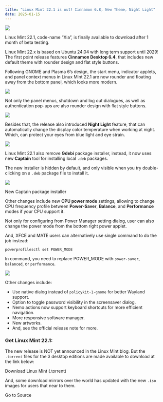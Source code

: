 ```yaml
---
title: "Linux Mint 22.1 is out! Cinnamon 6.8, New Theme, Night Light"
date: 2025-01-15
---
```


![](https://ubuntuhandbook.org/wp-content/uploads/2022/01/mint-icon-250x250.webp)

Linux Mint 22.1, code-name “Xia”, is finally available to download after 1 month of beta testing.

Linux Mint 22.x is based on Ubuntu 24.04 with long term support until 2029! The first point release features **Cinnamon Desktop 6.4**, that includes new default theme with rounder design and flat style buttons.

Following GNOME and Plasma 6’s design, the start menu, indicator applets, and panel context menus in Linux Mint 22.1 are now rounder and floating away from the bottom panel, which looks more modern.

![](https://ubuntuhandbook.org/wp-content/uploads/2025/01/cinnamon-roundstartmenu-700x437.webp)  

Not only the panel menus, shutdown and log out dialogues, as well as authentication pop-ups are also rounder design with flat style buttons.

![](https://ubuntuhandbook.org/wp-content/uploads/2024/12/cinnamon-shutdownmenu-700x390.webp)

Besides that, the release also introduced **Night Light** feature, that can automatically change the display color temperature when working at night. Which, can protect your eyes from blue light and eye strain.

![](https://ubuntuhandbook.org/wp-content/uploads/2024/12/cinnamon-lightnight-700x433.webp)

Linux Mint 22.1 also remove **Gdebi** package installer, instead, it now uses new **Captain** tool for installing local `.deb` packages.

The new installer is hidden by default, and only visible when you try double-clicking on a `.deb` package file to install it.

![](https://ubuntuhandbook.org/wp-content/uploads/2024/12/new-captain-packageinstaller-700x492.webp)

New Captain package installer

Other changes include new **CPU power mode** settings, allowing to change CPU frequency profile between **Power-Saver**, **Balance**, and **Performance** modes if your CPU support it.

Not only for configuring from Power Manager setting dialog, user can also change the power mode from the bottom right power applet.

And, XFCE and MATE users can alternatively use single command to do the job instead:

```
powerprofilesctl set POWER_MODE
```

In command, you need to replace POWER\_MODE with `power-saver`, `balanced`, or `performance`.

![](https://ubuntuhandbook.org/wp-content/uploads/2024/12/mint-powermode-700x428.webp)

Other changes include:

- Use native dialog instead of `policykit-1-gnome` for better Wayland support.
- Option to toggle password visibility in the screensaver dialog.
- Nemo actions now support keyboard shortcuts for more efficient navigation.
- More responsive software manager.
- New artworks.
- And, see the official release note for more.

### Get Linux Mint 22.1:

The new release is NOT yet announced in the Linux Mint blog. But the `.torrent` files for the 3 desktop editions are made available to download at the link below:

Download Linux Mint (.torrent)

And, some download mirrors over the world has updated with the new `.iso` images for users that near to them.

Go to Source
